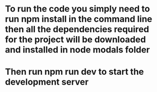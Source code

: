 
# To run the code you simply need to run npm install in the command line then all the dependencies required for the project will be downloaded and installed in node modals folder 

# Then run npm run dev to start the development server